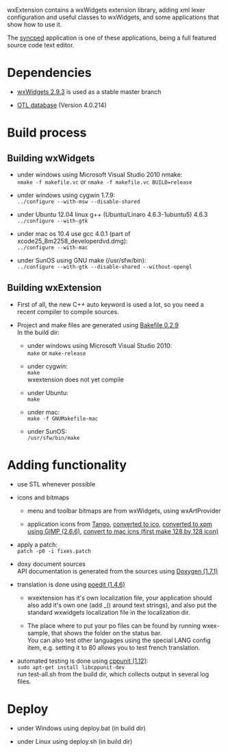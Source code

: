 wxExtension contains a wxWidgets extension library, adding xml lexer 
configuration and useful classes to wxWidgets, 
and some applications that show how to use it.

The [syncped](http://antonvw.github.com/syncped) application is 
one of these applications, being a full featured source code text editor. 

# Dependencies

- [wxWidgets 2.9.3](http://www.wxwidgets.org/) is used as a stable master branch  
  
- [OTL database](http://otl.sourceforge.net/) (Version 4.0.214)  
  

# Build process

## Building wxWidgets

- under windows using Microsoft Visual Studio 2010 nmake:    
    `nmake -f makefile.vc` or
    `nmake -f makefile.vc BUILD=release`
    
- under windows using cygwin 1.7.9:   
    `../configure --with-msw --disable-shared`  
    
- under Ubuntu 12.04 linux g++ (Ubuntu/Linaro 4.6.3-1ubuntu5) 4.6.3
    `../configure --with-gtk`  

- under mac os 10.4 use gcc 4.0.1 (part of xcode25_8m2258_developerdvd.dmg):  
    `../configure --with-mac`
    
- under SunOS using GNU make (/usr/sfw/bin):  
    `../configure --with-gtk --disable-shared --without-opengl`  
  
## Building wxExtension      
      
- First of all, the new C++ auto keyword is used a lot, so
  you need a recent compiler to compile sources.

- Project and make files are generated using [Bakefile 0.2.9](http://www.bakefile.org/)  
  In the build dir:
  
  - under windows using Microsoft Visual Studio 2010:  
    `make` or `make-release`
    
  - under cygwin:   
    `make`  
    wxextension does not yet compile
    
  - under Ubuntu:  
    `make`
    
  - under mac:  
    `make -f GNUMakefile-mac`
    
  - under SunOS:  
    `/usr/sfw/bin/make`
  
# Adding functionality

- use STL whenever possible 

- icons and bitmaps
  - menu and toolbar bitmaps are from wxWidgets, using wxArtProvider

  - application icons from [Tango](http://tango.freedesktop.org/Tango_Desktop_Project),
  [converted to ico](http://www.convertico.com/), 
  [converted to xpm using GIMP (2.6.6)](http://www.gimp.org/), 
  [convert to mac icns (first make 128 by 128 icon)](http://iconverticons.com/)

- apply a patch:  
    `patch -p0 -i fixes.patch`

- doxy document sources  
  API documentation is generated from the sources 
  using [Doxygen (1.7.1)](http://www.stack.nl/~dimitri/doxygen/)

- translation is done using [poedit (1.4.6)](http://www.poedit.net/)    
  - wxextension has it's own localization file, your application should
    also add it's own one (add _() around text strings), 
    and also put the standard wxwidgets localization file
    in the localization dir.  

  - The place where to put your po files can be found by running wxex-sample,
    that shows the folder on the status bar.   
    You can also test other languages using the special LANG config item,
    e.g. setting it to 80 allows you to test french translation.

- automated testing is done using [cppunit (1.12)](http://sourceforge.net/projects/cppunit):   
    `sudo apt-get install libcppunit-dev`  
  run test-all.sh from the build dir, which collects output in several log files. 

# Deploy

- under Windows using deploy.bat (in build dir)

- under Linux using deploy.sh (in build dir)

